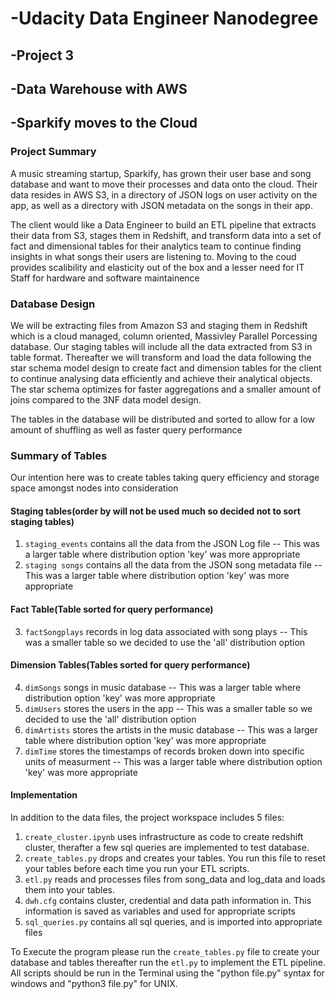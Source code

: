 #   -Udacity Data Engineer Nanodegree
##  -Project 3
##  -Data Warehouse with AWS
##  -Sparkify moves to the Cloud

### Project Summary

A music streaming startup, Sparkify, has grown their user base and song database and want to move their processes and data onto the cloud. Their data resides in AWS S3, in a directory of JSON logs on user activity on the app, as well as a directory with JSON metadata on the songs in their app.

The client would like a Data Engineer to build an ETL pipeline that extracts their data from S3, stages them in Redshift, and transform data into a set of fact and dimensional tables for their analytics team to continue finding insights in what songs their users are listening to. Moving to the coud provides scalibility and elasticity out of the box and a lesser need for IT Staff for hardware and software maintainence

### Database Design
We will be extracting files from Amazon S3 and staging them in Redshift which is a cloud managed, column oriented, Massivley Parallel Porcessing database. Our staging tables will include all the data extracted from S3 in table format. Thereafter we will transform and load the data following the star schema model design to create fact and dimension tables for the client to continue analysing data efficiently and achieve their analytical objects. The star schema optimizes for faster aggregations and a smaller amount of joins compared to the 3NF data model design.

The tables in the database will be distributed and sorted to allow for a low amount of shuffling as well as faster query performance

### Summary of Tables
Our intention here was to create tables taking query efficiency and storage space amongst nodes into consideration

#### Staging tables(order by will not be used much so decided not to sort staging tables)
1. `staging_events` contains all the data from the JSON Log file
-- This was a larger table where distribution option 'key' was more appropriate
2. `staging songs` contains all the data from the JSON song metadata file
-- This was a larger table where distribution option 'key' was more appropriate

#### Fact Table(Table sorted for query performance)
3. `factSongplays` records in log data associated with song plays
-- This was a smaller table so we decided to use the 'all' distribution option

#### Dimension Tables(Tables sorted for query performance)
4. `dimSongs`  songs in music database
-- This was a larger table where distribution option 'key' was more appropriate
5. `dimUsers` stores the users in the app
-- This was a smaller table so we decided to use the 'all' distribution option
6. `dimArtists` stores the artists in the music database
-- This was a larger table where distribution option 'key' was more appropriate
7. `dimTime` stores the timestamps of records broken down into specific units of measurment
-- This was a larger table where distribution option 'key' was more appropriate

#### Implementation

In addition to the data files, the project workspace includes 5 files:

1. `create_cluster.ipynb` uses infrastructure as code to create redshift cluster, therafter a few sql queries are implemented to test database.
2. `create_tables.py` drops and creates your tables. You run this file to reset your tables before each time you run your ETL scripts.
3. `etl.py` reads and processes files from song_data and log_data and loads them into your tables.
4. `dwh.cfg` contains cluster, credential and data path information in. This information is saved as variables and used for appropriate scripts
5. `sql_queries.py` contains all sql queries, and is imported into appropriate files

To Execute the program please run the `create_tables.py` file to create your database and tables thereafter run the `etl.py` to implement the ETL pipeline. All scripts should be run in the Terminal using the "python file.py" syntax for windows and "python3 file.py" for UNIX.

